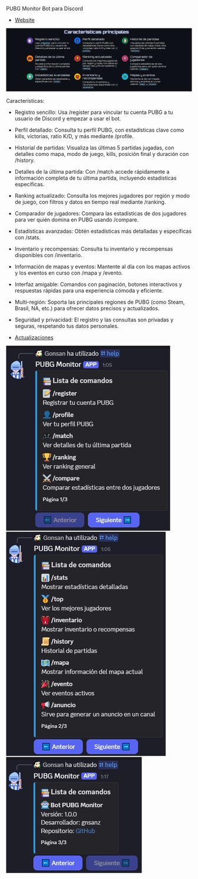 PUBG Monitor Bot para Discord

- [Website](https://pubgmonitor.net/)


![Imagen 0](https://github.com/GonsanZ/PUBG-Monitor/blob/main/intro.png)

Características:

  - Registro sencillo: Usa /register para vincular tu cuenta PUBG a tu usuario de Discord y empezar a usar el bot.
  - Perfil detallado: Consulta tu perfil PUBG, con estadísticas clave como kills, victorias, ratio K/D, y más mediante /profile.
  - Historial de partidas: Visualiza las últimas 5 partidas jugadas, con detalles como mapa, modo de juego, kills, posición final y duración con /history.
  - Detalles de la última partida: Con /match accede rápidamente a información completa de tu última partida, incluyendo estadísticas específicas.
  - Ranking actualizado: Consulta los mejores jugadores por región y modo de juego, con filtros y datos en tiempo real mediante /ranking.
  - Comparador de jugadores: Compara las estadísticas de dos jugadores para ver quién domina en PUBG usando /compare.
  - Estadísticas avanzadas: Obtén estadísticas más detalladas y específicas con /stats.
  - Inventario y recompensas: Consulta tu inventario y recompensas disponibles con /inventario.
  - Información de mapas y eventos: Mantente al día con los mapas activos y los eventos en curso con /mapa y /evento.
  - Interfaz amigable: Comandos con paginación, botones interactivos y respuestas rápidas para una experiencia cómoda y eficiente.
  - Multi-región: Soporta las principales regiones de PUBG (como Steam, Brasil, NA, etc.) para ofrecer datos precisos y actualizados.
  - Seguridad y privacidad: El registro y las consultas son privadas y seguras, respetando tus datos personales.

  - [Actualizaciones](https://github.com/GonsanZ/PUBG-Monitor/blob/main/Update.md)

![Imagen 1](https://github.com/GonsanZ/PUBG-Monitor/blob/main/help1.png)
![Imagen 2](https://github.com/GonsanZ/PUBG-Monitor/blob/main/help2.png)
![Imagen 3](https://github.com/GonsanZ/PUBG-Monitor/blob/main/help3.png)
